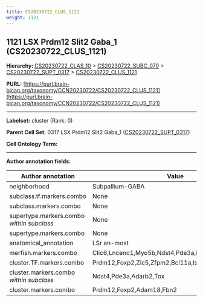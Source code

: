 ```yaml
---
title: CS20230722_CLUS_1121
weight: 1121
---
```

## 1121 LSX Prdm12 Slit2 Gaba_1 (CS20230722_CLUS_1121)
<b>Hierarchy: </b>
[CS20230722_CLAS_10](../CS20230722_CLAS_10) >
[CS20230722_SUBC_070](../CS20230722_SUBC_070) >
[CS20230722_SUPT_0317](../CS20230722_SUPT_0317) >
[CS20230722_CLUS_1121](../CS20230722_CLUS_1121)

**PURL:** [https://purl.brain-bican.org/taxonomy/CCN20230722/CS20230722_CLUS_1121](https://purl.brain-bican.org/taxonomy/CCN20230722/CS20230722_CLUS_1121)

---


**Labelset:** cluster (Rank: 0)

**Parent Cell Set:** 0317 LSX Prdm12 Slit2 Gaba_1 ([CS20230722_SUPT_0317](../CS20230722_SUPT_0317))



**Cell Ontology Term:** 

[MARKER GENES.]: #


---

[TRANSFERRED ANNOTATIONS.]: #


[AUTHOR ANNOTATION FIELDS.]: #


**Author annotation fields:**

| Author annotation | Value |
|-------------------|-------|
|neighborhood|Subpallium-GABA|
|subclass.tf.markers.combo|None|
|subclass.markers.combo|None|
|supertype.markers.combo _within subclass_|None|
|supertype.markers.combo|None|
|anatomical_annotation|LSr an-most|
|merfish.markers.combo|Clic6,Lncenc1,Myo5b,Ndst4,Pde3a,Rprm,Tox,Ngb,Bcl11a|
|cluster.TF.markers.combo|Prdm12,Foxp2,Zic5,Zfpm2,Bcl11a,Isl1|
|cluster.markers.combo _within subclass_|Ndst4,Pde3a,Adarb2,Tox|
|cluster.markers.combo|Prdm12,Foxp2,Adam18,Fbn2|
